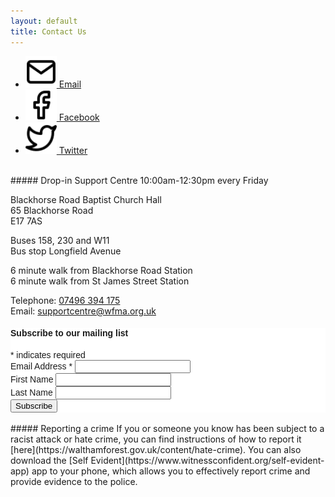 ```yaml
---
layout: default
title: Contact Us
---
```


<div class="row">
<div class="col-md" markdown="1">
<ul class="list-inline" style="width: 100%;">
  <li class="list-inline-item"><a href="mailto:info@wfma.org.uk"><img src="/img/mail.svg" alt="Email" style="width: 50px;" /> Email</a></li>
  <li class="list-inline-item"><a href="https://facebook.com/WalthamForestMigrantAction" target="_blank"><img src="/img/facebook.svg" alt="Facebook" style="width: 50px;" /> Facebook</a></li>
  <li class="list-inline-item"><a href="https://twitter.com/e17migrants" target="_blank"><img src="/img/twitter.svg" alt="Twitter" style="width: 50px;" /> Twitter</a></li>
</ul>
<Br>
##### Drop-in Support Centre
10:00am-12:30pm every Friday  

Blackhorse Road Baptist Church Hall  
65 Blackhorse Road  
E17 7AS  

Buses 158, 230 and W11  
Bus stop Longfield Avenue  

6 minute walk from Blackhorse Road Station   
6 minute walk from St James Street Station  

Telephone: [07496 394 175](tel:07496394175)  
Email: [supportcentre@wfma.org.uk](mailto:supportcentre@wfma.org.uk)


</div>
<div class="col-md" markdown="1">

<!-- Begin MailChimp Signup Form -->
<link href="//cdn-images.mailchimp.com/embedcode/classic-10_7.css" rel="stylesheet" type="text/css">
<style type="text/css">
	#mc_embed_signup{background:#fff; clear:left; font:14px Helvetica,Arial,sans-serif; }
	/* Add your own MailChimp form style overrides in your site stylesheet or in this style block.
	   We recommend moving this block and the preceding CSS link to the HEAD of your HTML file. */
</style>
<div id="mc_embed_signup">
<form action="https://walthamstowmigrantsaction.us12.list-manage.com/subscribe/post?u=0ce7f23d50a4fe4881bf93813&amp;id=1ca5b200a1" method="post" id="mc-embedded-subscribe-form" name="mc-embedded-subscribe-form" class="validate" target="_blank" novalidate>
    <div id="mc_embed_signup_scroll">
	<h4>Subscribe to our mailing list</h4>
<div class="indicates-required"><span class="asterisk">*</span> indicates required</div>
<div class="mc-field-group">
	<label for="mce-EMAIL">Email Address  <span class="asterisk">*</span>
</label>
	<input type="email" value="" name="EMAIL" class="required email" id="mce-EMAIL">
</div>
<div class="mc-field-group">
	<label for="mce-FNAME">First Name </label>
	<input type="text" value="" name="FNAME" class="" id="mce-FNAME">
</div>
<div class="mc-field-group">
	<label for="mce-LNAME">Last Name </label>
	<input type="text" value="" name="LNAME" class="" id="mce-LNAME">
</div>
	<div id="mce-responses" class="clear">
		<div class="response" id="mce-error-response" style="display:none"></div>
		<div class="response" id="mce-success-response" style="display:none"></div>
	</div>    <!-- real people should not fill this in and expect good things - do not remove this or risk form bot signups-->
    <div style="position: absolute; left: -5000px;" aria-hidden="true"><input type="text" name="b_0ce7f23d50a4fe4881bf93813_1ca5b200a1" tabindex="-1" value=""></div>
    <div class="clear"><input type="submit" value="Subscribe" name="subscribe" id="mc-embedded-subscribe" class="button"></div>
    </div>
</form>
</div>
<script type='text/javascript' src='//s3.amazonaws.com/downloads.mailchimp.com/js/mc-validate.js'></script><script type='text/javascript'>(function($) {window.fnames = new Array(); window.ftypes = new Array();fnames[0]='EMAIL';ftypes[0]='email';fnames[1]='FNAME';ftypes[1]='text';fnames[2]='LNAME';ftypes[2]='text';}(jQuery));var $mcj = jQuery.noConflict(true);</script>
<!--End mc_embed_signup-->
</div>
</div>

<br>
##### Reporting a crime
If you or someone you know has been subject to a racist attack or hate crime, you can find instructions of how to report it [here](https://walthamforest.gov.uk/content/hate-crime). You can also download the [Self Evident](https://www.witnessconfident.org/self-evident-app) app to your phone, which allows you to effectively report crime and provide evidence to the police. 

